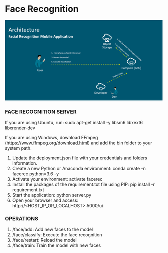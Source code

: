 # Face Recognition

![Architecture](architecture.png)


### FACE RECOGNITION SERVER

If you are using Ubuntu, run: sudo apt-get install -y libsm6 libxext6 libxrender-dev

If you are using Windows, download FFmpeg (https://www.ffmpeg.org/download.html) and add the bin folder to your system path.

1) Update the deployment.json file with your credentials and folders information.
2) Create a new Python or Anaconda environment: conda create -n facerec python=3.6 -y
3) Activate your environment: activate facerec
4) Install the packages of the requirement.txt file using PIP: pip install -r requirement.txt
5) Start the application: python server.py
6) Open your browser and access: http://<HOST_IP_OR_LOCALHOST>:5000/ui


### OPERATIONS

1) /face/add: Add new faces to the model
2) /face/classify: Execute the face recognition
3) /face/restart: Reload the model
4) /face/train: Train the model with new faces